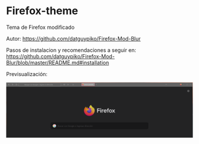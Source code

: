 # Firefox-theme

Tema de Firefox modificado

Autor: https://github.com/datguypiko/Firefox-Mod-Blur

Pasos de instalacion y recomendaciones a seguir en: 
https://github.com/datguypiko/Firefox-Mod-Blur/blob/master/README.md#installation


  Previsualización:
  
![image](https://github.com/dr-brand/Firefox-theme/blob/main/preview.png)
